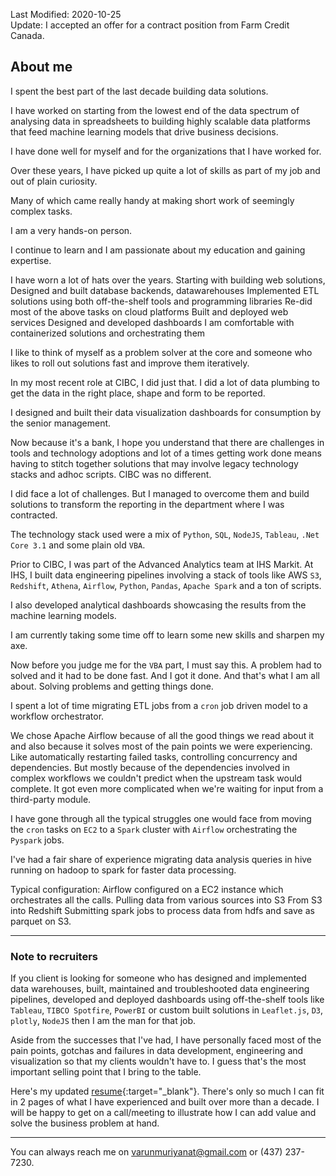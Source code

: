 Last Modified: 2020-10-25  
Update: I accepted an offer for a contract position from Farm Credit Canada.

## About me

I spent the best part of the last decade building data solutions.

I have worked on starting from the lowest end of the data spectrum of analysing data in spreadsheets to building highly scalable data platforms that feed machine learning models that drive business decisions.

I have done well for myself and for the organizations that I have worked for.

Over these years, I have picked up quite a lot of skills as part of my job and out of plain curiosity. 

Many of which came really handy at making short work of seemingly complex tasks. 

I am a very hands-on person. 

I continue to learn and I am passionate about my education and gaining expertise.

I have worn a lot of hats over the years. 
Starting with building web solutions,  
Designed and built database backends, datawarehouses
Implemented ETL solutions using both off-the-shelf tools and programming libraries
Re-did most of the above tasks on cloud platforms
Built and deployed web services 
Designed and developed dashboards
I am comfortable with containerized solutions and orchestrating them

I like to think of myself as a problem solver at the core and someone who likes to roll out solutions fast and improve them iteratively.

In my most recent role at CIBC, I did just that.
I did a lot of data plumbing to get the data in the right place, shape and form to be reported.

I designed and built their data visualization dashboards for consumption by the senior management.

Now because it's a bank, I hope you understand that there are challenges in tools and technology adoptions and lot of a times getting work done means having to stitch together solutions that may involve legacy technology stacks and adhoc scripts.
CIBC was no different. 

I did face a lot of challenges. But I managed to overcome them and build solutions to transform the reporting in the department where I was contracted. 

The technology stack used were a mix of `Python`, `SQL`, `NodeJS`, `Tableau`, `.Net Core 3.1` and some plain old `VBA`.

Prior to CIBC, I was part of the Advanced Analytics team at IHS Markit.
At IHS, I built data engineering pipelines involving a stack of tools like AWS `S3`, `Redshift`, `Athena`, `Airflow`, `Python`, `Pandas`, `Apache Spark` and a ton of scripts.

I also developed analytical dashboards showcasing the results from the machine learning models. 

I am currently taking some time off to learn some new skills and sharpen my axe.


Now before you judge me for the `VBA` part, I must say this. 
A problem had to solved and it had to be done fast. And I got it done.
And that's what I am all about. Solving problems and getting things done.



I spent a lot of time migrating ETL jobs from a `cron` job driven model to a workflow orchestrator. 

We chose Apache Airflow because of all the good things we read about it and also because it solves most of the pain points we were experiencing. 
Like automatically restarting failed tasks, controlling concurrency and dependencies.
But mostly because of the dependencies involved in complex workflows we couldn't predict when the upstream task would complete.
It got even more complicated when we're waiting for input from a third-party module.

I have gone through all the typical struggles one would face from moving the `cron` tasks on `EC2` to a `Spark` cluster with `Airflow` orchestrating the `Pyspark` jobs.

I've had a fair share of experience migrating data analysis queries in hive running on hadoop to spark for faster data processing.

Typical configuration: Airflow configured on a EC2 instance which orchestrates all the calls.
Pulling data from various sources into S3
From S3 into Redshift
Submitting spark jobs to process data from hdfs and save as parquet on S3.


------------------------------------------------------------------------------------------------

### Note to recruiters
If you client is looking for someone who has designed and implemented data warehouses, built, maintained and troubleshooted data engineering pipelines, developed and deployed dashboards using off-the-shelf tools like `Tableau`, `TIBCO Spotfire`, `PowerBI` or custom built solutions in `Leaflet.js`, `D3`, `plotly`, `NodeJS` then I am the man for that job.

Aside from the successes that I've had, I have personally faced most of the pain points, gotchas and failures in data development, engineering and visualization so that my clients wouldn't have to.  I guess that's the most important selling point that I bring to the table.

Here's my updated [resume](https://docs.google.com/document/d/1eGUXFSbMg7p4H7TLg4faYDhelHZCI9hDX73Gxu_Ujcc/edit?usp=sharing){:target="_blank"}. There's only so much I can fit in 2 pages of what I have experienced and built over more than a decade.
I will be happy to get on a call/meeting to illustrate how I can add value and solve the business problem at hand.  


------------------------------------------------------------------------------------------------

You can always reach me on varunmuriyanat@gmail.com or (437) 237-7230.  



